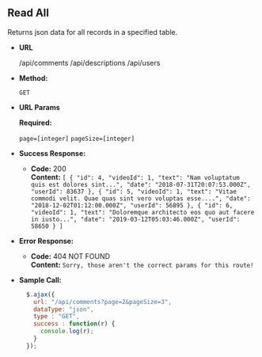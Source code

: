 **Read All**
----
  Returns json data for all records in a specified table.

* **URL**

  /api/comments
  /api/descriptions
  /api/users

* **Method:**

  `GET`
  
*  **URL Params**

   **Required:**
 
   `page=[integer]`
   `pageSize=[integer]`

* **Success Response:**

  * **Code:** 200 <br />
    **Content:** `[
    {
        "id": 4,
        "videoId": 1,
        "text": "Nam voluptatum quis est dolores sint...",
        "date": "2018-07-31T20:07:53.000Z",
        "userId": 83637
    },
    {
        "id": 5,
        "videoId": 1,
        "text": "Vitae commodi velit. Quae quas sint vero voluptas esse....",
        "date": "2018-12-02T01:12:00.000Z",
        "userId": 56895
    },
    {
        "id": 6,
        "videoId": 1,
        "text": "Doloremque architecto eos quo aut facere in iusto...",
        "date": "2019-03-12T05:03:46.000Z",
        "userId": 58650
    }
]`
 
* **Error Response:**

  * **Code:** 404 NOT FOUND <br />
      **Content:** `Sorry, those aren't the correct params for this route!`

* **Sample Call:**

  ```javascript
    $.ajax({
      url: "/api/comments?page=2&pageSize=3",
      dataType: "json",
      type : "GET",
      success : function(r) {
        console.log(r);
      }
    });
